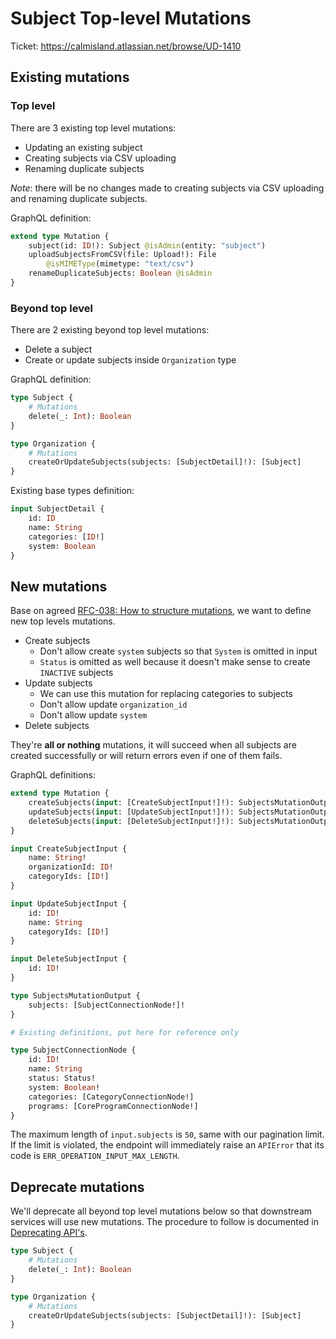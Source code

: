 # Subject Top-level Mutations

Ticket: <https://calmisland.atlassian.net/browse/UD-1410>

## Existing mutations

### Top level

There are 3 existing top level mutations:

- Updating an existing subject
- Creating subjects via CSV uploading
- Renaming duplicate subjects

*Note*: there will be no changes made to creating subjects via CSV uploading and renaming duplicate subjects.

GraphQL definition:

```graphql
extend type Mutation {
    subject(id: ID!): Subject @isAdmin(entity: "subject")
    uploadSubjectsFromCSV(file: Upload!): File
        @isMIMEType(mimetype: "text/csv")
    renameDuplicateSubjects: Boolean @isAdmin
}
```

### Beyond top level

There are 2 existing beyond top level mutations:

- Delete a subject
- Create or update subjects inside `Organization` type

GraphQL definition:

```graphql
type Subject {
    # Mutations
    delete(_: Int): Boolean
}

type Organization {
    # Mutations
    createOrUpdateSubjects(subjects: [SubjectDetail]!): [Subject]
}
```

Existing base types definition:

```graphql
input SubjectDetail {
    id: ID
    name: String
    categories: [ID!]
    system: Boolean
}
```

## New mutations

Base on agreed [RFC-038: How to structure mutations](https://bitbucket.org/calmisland/kidsloop-user-service/src/master/documents/rfc/038-How-to-structure-mutations.md), we want to define new top levels mutations.

- Create subjects
  - Don't allow create `system` subjects so that `System` is omitted in input
  - `Status` is omitted as well because it doesn't make sense to create `INACTIVE` subjects
- Update subjects
  - We can use this mutation for replacing categories to subjects
  - Don't allow update `organization_id`
  - Don't allow update `system`
- Delete subjects

They're **all or nothing** mutations, it will succeed when all subjects are created successfully or will return errors even if one of them fails.

GraphQL definitions:

```graphql
extend type Mutation {
    createSubjects(input: [CreateSubjectInput!]!): SubjectsMutationOutput
    updateSubjects(input: [UpdateSubjectInput!]!): SubjectsMutationOutput
    deleteSubjects(input: [DeleteSubjectInput!]!): SubjectsMutationOutput
}

input CreateSubjectInput {
    name: String!
    organizationId: ID!
    categoryIds: [ID!]
}

input UpdateSubjectInput {
    id: ID!
    name: String
    categoryIds: [ID!]
}

input DeleteSubjectInput {
    id: ID!
}

type SubjectsMutationOutput {
    subjects: [SubjectConnectionNode!]!
}

# Existing definitions, put here for reference only

type SubjectConnectionNode {
    id: ID!
    name: String
    status: Status!
    system: Boolean!
    categories: [CategoryConnectionNode!]
    programs: [CoreProgramConnectionNode!]
}
```

The maximum length of `input.subjects` is `50`, same with our pagination limit. If the limit is violated, the endpoint will immediately raise an `APIError` that its code is `ERR_OPERATION_INPUT_MAX_LENGTH`.

## Deprecate mutations

We'll deprecate all beyond top level mutations below so that downstream services will use new mutations. The procedure to follow is documented in [Deprecating API's](https://calmisland.atlassian.net/wiki/spaces/ATZ/pages/2367225962/Deprecating+API+s).

```graphql
type Subject {
    # Mutations
    delete(_: Int): Boolean
}

type Organization {
    # Mutations
    createOrUpdateSubjects(subjects: [SubjectDetail]!): [Subject]
}
```
